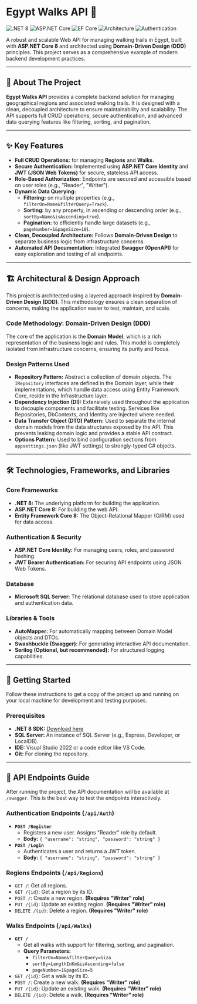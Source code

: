 # Egypt Walks API 🐪

![.NET 8](https://img.shields.io/badge/.NET-8.0-512BD4?logo=dotnet)
![ASP.NET Core](https://img.shields.io/badge/ASP.NET%20Core-8.0-512BD4)
![EF Core](https://img.shields.io/badge/EF%20Core-8.0-512BD4)
![Architecture](https://img.shields.io/badge/Architecture-DDD%20%7C%20Layered-blue)
![Authentication](https://img.shields.io/badge/Auth-JWT-orange)

A robust and scalable Web API for managing walking trails in Egypt, built with **ASP.NET Core 8** and architected using **Domain-Driven Design (DDD)** principles. This project serves as a comprehensive example of modern backend development practices.

---

## 📜 About The Project

**Egypt Walks API** provides a complete backend solution for managing geographical regions and associated walking trails. It is designed with a clean, decoupled architecture to ensure maintainability and scalability. The API supports full CRUD operations, secure authentication, and advanced data querying features like filtering, sorting, and pagination.

---

## ✨ Key Features

- **Full CRUD Operations:** for managing **Regions** and **Walks**.
- **Secure Authentication:** Implemented using **ASP.NET Core Identity** and **JWT (JSON Web Tokens)** for secure, stateless API access.
- **Role-Based Authorization:** Endpoints are secured and accessible based on user roles (e.g., "Reader", "Writer").
- **Dynamic Data Querying:**
  - **Filtering:** on multiple properties (e.g., `filterOn=Name&filterQuery=Track`).
  - **Sorting:** by any property, in ascending or descending order (e.g., `sortBy=Name&isAscending=true`).
  - **Pagination:** to efficiently handle large datasets (e.g., `pageNumber=1&pageSize=10`).
- **Clean, Decoupled Architecture:** Follows **Domain-Driven Design** to separate business logic from infrastructure concerns.
- **Automated API Documentation:** Integrated **Swagger (OpenAPI)** for easy exploration and testing of all endpoints.

---

## 🏗️ Architectural & Design Approach

This project is architected using a layered approach inspired by **Domain-Driven Design (DDD)**. This methodology ensures a clean separation of concerns, making the application easier to test, maintain, and scale.

### Code Methodology: Domain-Driven Design (DDD)

The core of the application is the **Domain Model**, which is a rich representation of the business logic and rules. This model is completely isolated from infrastructure concerns, ensuring its purity and focus.

### Design Patterns Used

- **Repository Pattern:** Abstract a collection of domain objects. The `IRepository` interfaces are defined in the Domain layer, while their implementations, which handle data access using Entity Framework Core, reside in the Infrastructure layer.
- **Dependency Injection (DI):** Extensively used throughout the application to decouple components and facilitate testing. Services like Repositories, DbContexts, and Identity are injected where needed.
- **Data Transfer Object (DTO) Pattern:** Used to separate the internal domain models from the data structures exposed by the API. This prevents leaking domain logic and provides a stable API contract.
- **Options Pattern:** Used to bind configuration sections from `appsettings.json` (like JWT settings) to strongly-typed C# objects.

---

## 🛠️ Technologies, Frameworks, and Libraries

### Core Frameworks
- **.NET 8:** The underlying platform for building the application.
- **ASP.NET Core 8:** For building the web API.
- **Entity Framework Core 8:** The Object-Relational Mapper (O/RM) used for data access.

### Authentication & Security
- **ASP.NET Core Identity:** For managing users, roles, and password hashing.
- **JWT Bearer Authentication:** For securing API endpoints using JSON Web Tokens.

### Database
- **Microsoft SQL Server:** The relational database used to store application and authentication data.

### Libraries & Tools
- **AutoMapper:** For automatically mapping between Domain Model objects and DTOs.
- **Swashbuckle (Swagger):** For generating interactive API documentation.
- **Serilog (Optional, but recommended):** For structured logging capabilities.

---

## 🚀 Getting Started

Follow these instructions to get a copy of the project up and running on your local machine for development and testing purposes.

### Prerequisites

- **.NET 8 SDK:** [Download here](https://dotnet.microsoft.com/download/dotnet/8.0)
- **SQL Server:** An instance of SQL Server (e.g., Express, Developer, or LocalDB).
- **IDE:** Visual Studio 2022 or a code editor like VS Code.
- **Git:** For cloning the repository.


---

## 🔑 API Endpoints Guide

After running the project, the API documentation will be available at `/swagger`. This is the best way to test the endpoints interactively.

### Authentication Endpoints (`/api/Auth`)
- **`POST /Register`**
  - Registers a new user. Assigns "Reader" role by default.
  - **Body:** `{ "username": "string", "password": "string" }`
- **`POST /Login`**
  - Authenticates a user and returns a JWT token.
  - **Body:** `{ "username": "string", "password": "string" }`

### Regions Endpoints (`/api/Regions`)
- `GET /`: Get all regions.
- `GET /{id}`: Get a region by its ID.
- `POST /`: Create a new region. **(Requires "Writer" role)**
- `PUT /{id}`: Update an existing region. **(Requires "Writer" role)**
- `DELETE /{id}`: Delete a region. **(Requires "Writer" role)**

### Walks Endpoints (`/api/Walks`)
- **`GET /`**
  - Get all walks with support for filtering, sorting, and pagination.
  - **Query Parameters:**
    - `filterOn=Name&filterQuery=Giza`
    - `sortBy=LengthInKm&isAscending=false`
    - `pageNumber=1&pageSize=5`
- `GET /{id}`: Get a walk by its ID.
- `POST /`: Create a new walk. **(Requires "Writer" role)**
- `PUT /{id}`: Update an existing walk. **(Requires "Writer" role)**
- `DELETE /{id}`: Delete a walk. **(Requires "Writer" role)**

